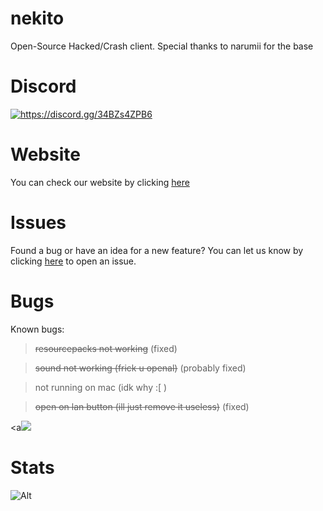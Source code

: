 # nekito

Open-Source Hacked/Crash client.
Special thanks to narumii for the base





# Discord
<a href="https://discord.gg/34BZs4ZPB6"><img src="https://invidget.switchblade.xyz/34BZs4ZPB6" alt="https://discord.gg/34BZs4ZPB6"/></a>


# Website
You can check our website by clicking [here](https://astal.store)





# Issues
Found a bug or have an idea for a new feature? You can let us know by clicking [here](https://github.com/intexpression/nekito/issues) to open an issue.


# Bugs
Known bugs:

> ~~resourcepacks not working~~ (fixed)


> ~~sound not working (frick u openal)~~ (probably fixed) 


> not running on mac (idk why :[ )


> ~~open on lan button (ill just remove it useless)~~ (fixed)

<a<img src="https://github.com/intexpression/intexpression/blob/main/java_wasv1Ncy1z.jpg?raw=true"></a>

# Stats


![Alt](https://repobeats.axiom.co/api/embed/4636a9040c48dbdddcbcb1fd6cca05e71a06e88e.svg "Repobeats analytics image")




